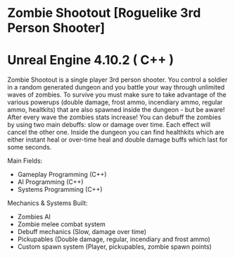 # Zombie Shootout [Roguelike 3rd Person Shooter]
# Unreal Engine 4.10.2 ( C++ )

Zombie Shootout is a single player 3rd person shooter. You control a soldier in a random generated dungeon and you battle your way through unlimited waves of zombies. To survive you must make sure to take advantage of the various powerups (double damage, frost ammo, incendiary ammo, regular ammo, healtkits) that are also spawned inside the dungeon - but be aware! After every wave the zombies stats increase! You can debuff the zombies by using two main debuffs: slow or damage over time. Each effect will cancel the other one. Inside the dungeon you can find healthkits which are either instant heal or over-time heal and double damage buffs which last for some seconds.

Main Fields:
- Gameplay Programming (C++)
- AI Programming (C++)
- Systems Programming (C++)

Mechanics & Systems Built:
- Zombies AI
- Zombie melee combat system
- Debuff mechanics (Slow, damage over time)
- Pickupables (Double damage, regular, incendiary and frost ammo)
- Custom spawn system (Player, pickupables, zombie spawn points)
